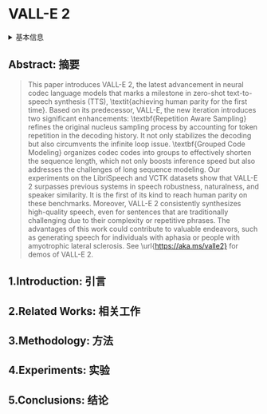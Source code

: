 # VALL-E 2

<details>
<summary>基本信息</summary>

- 标题: VALL-E 2: Neural Codec Language Models are Human Parity Zero-Shot Text to Speech Synthesizers
- 作者:
  - 01 [Sanyuan Chen](../../Authors/Sanyuan_Chen_(陈三元).md)
  - 02 [Shujie Liu](../../Authors/Shujie_Liu_(刘树杰).md)
  - 03 [Long Zhou](../../Authors/Long_Zhou_(周龙).md)
  - 04 [Yanqing Liu](../../Authors/Yanqing_Liu.md) 
  - 05 [Xu Tan](../../Authors/Xu_Tan_(谭旭).md) 
  - 06 [Jinyu Li](../../Authors/Jinyu_Li_(李劲宇).md)
  - 07 [Sheng Zhao](../../Authors/Sheng_Zhao_(赵胜).md)
  - 08 [Yao Qian](../../Authors/Yao_Qian_(钱瑶).md)
  - 09 [Furu Wei](../../Authors/Furu_Wei_(韦福如).md)
- 机构:
  - 机构 
- 时间:
  - 预印时间: 2024.06.08 ArXiv v1
  - 预印时间: 2024.06.17 ArXiv v2
  - 更新笔记: 2024.06.20
- 发表:
  - 期刊/会议 
- 链接:
  - [ArXiv](https://arxiv.org/abs/2406.05370)
  - [DOI]()
  - [Github]()
  - [Demo](https://aka.ms/valle2)
  - [Scholar](https://scholar.google.com/scholar?cluster=)
- 标签:
  - ?
- 页数: ?
- 引用: ?
- 被引: ?
- 数据:

</details>

## Abstract: 摘要

> This paper introduces VALL-E 2, the latest advancement in neural codec language models that marks a milestone in zero-shot text-to-speech synthesis (TTS), \textit{achieving human parity for the first time}. 
> Based on its predecessor, VALL-E, the new iteration introduces two significant enhancements:
> \textbf{Repetition Aware Sampling} refines the original nucleus sampling process by accounting for token repetition in the decoding history. It not only stabilizes the decoding but also circumvents the infinite loop issue.
> \textbf{Grouped Code Modeling} organizes codec codes into groups to effectively shorten the sequence length, which not only boosts inference speed but also addresses the challenges of long sequence modeling.
> Our experiments on the LibriSpeech and VCTK datasets show that VALL-E 2 surpasses previous systems in speech robustness, naturalness, and speaker similarity. It is the first of its kind to reach human parity on these benchmarks. Moreover, VALL-E 2 consistently synthesizes high-quality speech, even for sentences that are traditionally challenging due to their complexity or repetitive phrases. The advantages of this work could contribute to valuable endeavors, such as generating speech for individuals with aphasia or people with amyotrophic lateral sclerosis. 
> See \url{https://aka.ms/valle2} for demos of VALL-E 2.

## 1.Introduction: 引言

## 2.Related Works: 相关工作

## 3.Methodology: 方法

## 4.Experiments: 实验

## 5.Conclusions: 结论
